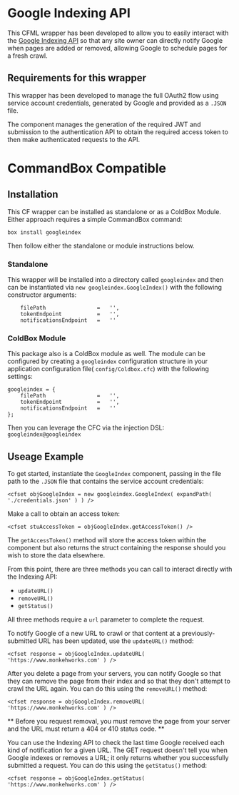 # Google Indexing API

This CFML wrapper has been developed to allow you to easily interact with the [Google Indexing API](https://developers.google.com/search/apis/indexing-api/v3/quickstart) so that any site owner can directly notify Google when pages are added or removed, allowing Google to schedule pages for a fresh crawl.

## Requirements for this wrapper

This wrapper has been developed to manage the full OAuth2 flow using service account credentials, generated by Google and provided as a `.JSON` file.

The component manages the generation of the required JWT and submission to the authentication API to obtain the required access token to then make authenticated requests to the API.

# CommandBox Compatible

## Installation
This CF wrapper can be installed as standalone or as a ColdBox Module. Either approach requires a simple CommandBox command:

`box install googleindex`

Then follow either the standalone or module instructions below.

### Standalone
This wrapper will be installed into a directory called `googleindex` and then can be instantiated via `new googleindex.GoogleIndex()` with the following constructor arguments:

```
    filePath			    =	'',
    tokenEndpoint		    =	'',
    notificationsEndpoint	=	''
```

### ColdBox Module
This package also is a ColdBox module as well. The module can be configured by creating a `googleindex` configuration structure in your application configuration file( `config/Coldbox.cfc`) with the following settings:

```
googleindex = {
    filePath			    =	'',
    tokenEndpoint		    =	'',
    notificationsEndpoint	=	''
};
```
Then you can leverage the CFC via the injection DSL: `googleindex@googleindex`

## Useage Example

To get started, instantiate the `GoogleIndex` component, passing in the file path to the `.JSON` file that contains the service account credentials:

```
<cfset objGoogleIndex = new googleindex.GoogleIndex( expandPath( './credentials.json' ) ) />
```

Make a call to obtain an access token:

```
<cfset stuAccessToken = objGoogleIndex.getAccessToken() />
```

The `getAccessToken()` method will store the access token within the component but also returns the struct containing the response should you wish to store the data elsewhere.

From this point, there are three methods you can call to interact directly with the Indexing API:

* `updateURL()`
* `removeURL()`
* `getStatus()`

All three methods require a `url` parameter to complete the request.

To notify Google of a new URL to crawl or that content at a previously-submitted URL has been updated, use the `updateURL()` method:

```
<cfset response = objGoogleIndex.updateURL( 'https://www.monkehworks.com' ) />
```

After you delete a page from your servers, you can notify Google so that they can remove the page from their index and so that they don't attempt to crawl the URL again. You can do this using the `removeURL()` method:

```
<cfset response = objGoogleIndex.removeURL( 'https://www.monkehworks.com' ) />
```

** Before you request removal, you must remove the page from your server and the URL must return a 404 or 410 status code. **

You can use the Indexing API to check the last time Google received each kind of notification for a given URL. The GET request doesn't tell you when Google indexes or removes a URL; it only returns whether you successfully submitted a request. You can do this using the `getStatus()` method:

```
<cfset response = objGoogleIndex.getStatus( 'https://www.monkehworks.com' ) />
```


